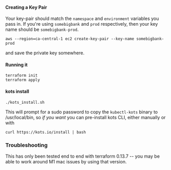 


#### Creating a Key Pair

Your key-pair should match the `namespace` and `environment` variables you pass in.
If you're using `somebigbank` and `prod` respectively, then your key name should be
`somebigbank-prod`.

```
aws --region=ca-central-1 ec2 create-key-pair --key-name somebigbank-prod
```

and save the private key somewhere.


#### Running it

```
terraform init
terraform apply
```

#### kots install

```shell
./kots_install.sh
```

This will prompt for a sudo password to copy the `kubectl-kots` binary to /usr/local/bin, so *if you want* you can pre-install kots CLI, either manually or with

```shell
curl https://kots.io/install | bash
```

### Troubleshooting

This has only been tested end to end with terraform 0.13.7 -- you may be able to work around 
M1 mac issues by using that version.
